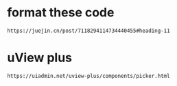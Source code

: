# format these code

```
https://juejin.cn/post/7118294114734440455#heading-11
```

# uView plus

```
https://uiadmin.net/uview-plus/components/picker.html
```
